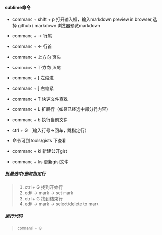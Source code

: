 #### sublime命令
- command + shift + p 打开输入框，输入markdown preview in browser,选择 github / markdown 浏览器预览markdown
- command + -> 行尾
- command + <- 行首
- command + 上方向 页头
- command + 下方向 页尾
- command + [ 左缩进
- command + ] 右缩紧
- command + T 快速文件查找
- command + L 扩展行（如果已经选中部分行内容）
- command + b 执行当前文件
- ctrl + G （输入行号->回车，跳指定行）

- 命令可到 tools/gists 下查看
- command + ki 新建公开gist
- command + ks 更新gist文件

##### 批量选中/删除指定行
> 1. ctrl + G 找到开始行
> 2. edit -> mark -> set mark
> 3. ctrl + G 找到结束行
> 4. edit -> mark -> select/delete to mark

##### 运行代码
> `command + B`